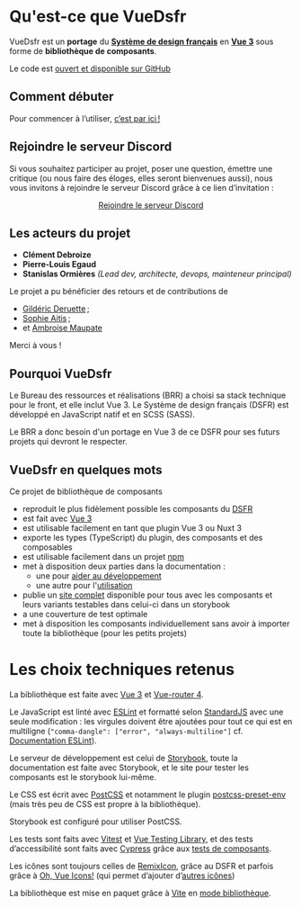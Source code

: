 # Qu'est-ce que VueDsfr

VueDsfr est un **portage** du [**Système de design français**](https://www.systeme-de-design.gouv.fr/)
en [**Vue 3**](https://v3.vuejs.org/) sous forme de **bibliothèque de composants**.

Le code est [ouvert et disponible sur GitHub](https://github.com/dnum-mi/vue-dsfr) <Icon name="Github" />

## Comment débuter

Pour commencer à l’utiliser, [c’est par ici !](/pour-commencer)

## Rejoindre le serveur Discord

Si vous souhaitez participer au projet, poser une question, émettre une critique (ou nous faire des éloges, elles seront bienvenues aussi), nous vous invitons à rejoindre le serveur Discord grâce à ce lien d’invitation :

<div style="text-align: center">
  <a href="https://discord.gg/jbBJ9769ZZ" className="fr-btn">
    Rejoindre le serveur Discord
  </a>
</div>

## Les acteurs du projet

- **Clément Debroize**
- **Pierre-Louis Egaud**
- **Stanislas Ormières** *(Lead dev, architecte, devops, mainteneur principal)*

Le projet a pu bénéficier des retours et de contributions de

- [Gildéric Deruette](https://github.com/gideruette) ;
- [Sophie Aitis](https://github.com/sophieaitis) ;
- et [Ambroise Maupate](https://github.com/ambroisemaupate)

Merci à vous !

## Pourquoi VueDsfr

Le Bureau des ressources et réalisations (BRR) a choisi sa stack technique pour le front, et elle inclut
Vue 3. Le Système de design français (DSFR) est développé en JavaScript natif et en SCSS (SASS).

Le BRR a donc besoin d'un portage en Vue 3 de ce DSFR pour ses futurs projets qui devront le respecter.

## VueDsfr en quelques mots

Ce projet de bibliothèque de composants

- reproduit le plus fidèlement possible les composants du [DSFR](https://www.systeme-de-design.gouv.fr/)
- est fait avec [Vue 3](https://vuejs.org)
- est utilisable facilement en tant que plugin Vue 3 ou Nuxt 3
- exporte les types (TypeScript) du plugin, des composants et des composables
- est utilisable facilement dans un projet [npm](https://www.npmjs.com/package/@gouvminint/vue-dsfr)
- met à disposition deux parties dans la documentation :
  - une pour [aider au développement](/?path=/story/docs-3-guide-du-développeur--page)
  - une autre pour l'[utilisation](/?path=/story/docs-2-guide-d-utilisation--page)
- publie un [site complet](https://vue-dsfr.netlify.app/) disponible pour tous avec les composants et leurs variants testables dans celui-ci dans un storybook
- a une couverture de test optimale
- met à disposition les composants individuellement sans avoir à importer toute la bibliothèque
  (pour les petits projets)

# Les choix techniques retenus

La bibliothèque est faite avec [Vue 3](https://vuejs.org/) et [Vue-router 4](https://router.vuejs.org/).

Le JavaScript est linté avec [ESLint](https://eslint.org/) et formatté selon [StandardJS](https://standardjs.org)
avec une seule modification : les virgules doivent être ajoutées pour tout ce qui est en multiligne
(`"comma-dangle": ["error", "always-multiline"]` cf. [Documentation ESLint](https://eslint.org/docs/rules/comma-dangle#options)).

Le serveur de développement est celui de [Storybook](https://storybook.js.org/), toute la documentation est faite avec
Storybook, et le site pour tester les composants est le storybook lui-même.

Le CSS est écrit avec [PostCSS](https://postcss.org/) et notamment
le plugin [postcss-preset-env](https://preset-env.cssdb.org/) (mais très peu de CSS est propre à la bibliothèque).

Storybook est configuré pour utiliser PostCSS.

Les tests sont faits avec [Vitest](https://vitest.dev) et [Vue Testing Library](https://testing-library.com/docs/vue-testing-library/intro/),
et des tests d’accessibilité sont faits avec [Cypress](https://www.cypress.io/) grâce aux
[tests de composants](https://docs.cypress.io/guides/component-testing/introduction).

Les icônes sont toujours celles de [RemixIcon](https://remixicon.com/), grâce au DSFR et parfois grâce à
[Oh, Vue Icons!](https://github.com/Renovamen/oh-vue-icons/)
(qui permet d’ajouter d’[autres icônes](/?path=/story/fondamentaux-4-1-icônes-personnalisées--page))

La bibliothèque est mise en paquet grâce à [Vite](https://vitejs.dev/) en [mode bibliothèque](https://vitejs.dev/guide/build.html#library-mode).
